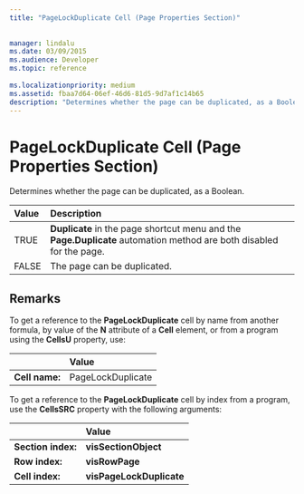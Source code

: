 ```yaml
---
title: "PageLockDuplicate Cell (Page Properties Section)"
 
 
manager: lindalu
ms.date: 03/09/2015
ms.audience: Developer
ms.topic: reference
 
ms.localizationpriority: medium
ms.assetid: fbaa7d64-06ef-46d6-81d5-9d7af1c14b65
description: "Determines whether the page can be duplicated, as a Boolean, for Outlook 2013 or Outlook 2016."
---
```


# PageLockDuplicate Cell (Page Properties Section)

Determines whether the page can be duplicated, as a Boolean.
  
|Value |Description |
|:-----|:-----|
|TRUE  <br/> |**Duplicate** in the page shortcut menu and the **Page.Duplicate** automation method are both disabled for the page. |
|FALSE  <br/> |The page can be duplicated. |
   
## Remarks

To get a reference to the **PageLockDuplicate** cell by name from another formula, by value of the **N** attribute of a **Cell** element, or from a program using the **CellsU** property, use: 
  
||Value |
|:-----|:-----|
| **Cell name:**  <br/> | PageLockDuplicate  <br/> |
   
To get a reference to the **PageLockDuplicate** cell by index from a program, use the **CellsSRC** property with the following arguments: 
  
||Value |
|:-----|:-----|
| **Section index:**  <br/> |**visSectionObject** <br/> |
| **Row index:**  <br/> |**visRowPage** <br/> |
| **Cell index:**  <br/> |**visPageLockDuplicate** <br/> |
   


